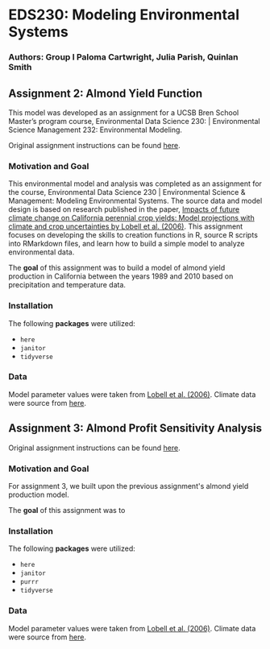 # EDS230: Modeling Environmental Systems
### Authors: Group I Paloma Cartwright, Julia Parish, Quinlan Smith

## Assignment 2: Almond Yield Function
This model was developed as an assignment for a UCSB Bren School Master’s program course, Environmental Data Science 230: | Environmental Science Management 232: Environmental Modeling. 

Original assignment instructions can be found [here](https://naomitague.github.io/ESM232_course/assignments/almond_yield_function.html). 

### Motivation and Goal
This environmental model and analysis was completed as an assignment for the course, Environmental Data Science 230 | Environmental Science & Management: Modeling Environmental Systems. The source data and model design is based on research published in the paper, [Impacts of future climate change on California perennial crop yields: Model projections with climate and crop uncertainties by Lobell et al. (2006)](https://www.sciencedirect.com/science/article/pii/S016819230600308X). This assignment focuses on developing the skills to creation functions in R, source R scripts into RMarkdown files, and learn how to build a simple model to analyze environmental data.

The **goal** of this assignment was to build a model of almond yield production in California between the years 1989 and 2010 based on precipitation and temperature data. 

### Installation
The following **packages** were utilized:
- `here`
- `janitor`
- `tidyverse`

### Data

Model parameter values were taken from [Lobell et al. (2006)](https://www.sciencedirect.com/science/article/pii/S016819230600308X). Climate data were source from [here](https://github.com/naomitague/ESM232_Examples/tree/main/Data). 

## Assignment 3: Almond Profit Sensitivity Analysis 

Original assignment instructions can be found [here](https://naomitague.github.io/ESM232_course/assignments/assign3_informal_sen.html). 

### Motivation and Goal

For assignment 3, we built upon the previous assignment's almond yield production model. 

The **goal** of this assignment was to

### Installation

The following **packages** were utilized:
- `here`
- `janitor`
- `purrr`
- `tidyverse`

### Data

Model parameter values were taken from [Lobell et al. (2006)](https://www.sciencedirect.com/science/article/pii/S016819230600308X). Climate data were source from [here](https://github.com/naomitague/ESM232_Examples/tree/main/Data). 

